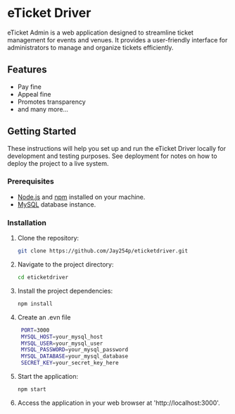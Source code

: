 # eTicket Driver

eTicket Admin is a web application designed to streamline ticket management for events and venues. It provides a user-friendly interface for administrators to manage and organize tickets efficiently.


## Features

- Pay fine
- Appeal fine
- Promotes transparency
- and many more...

## Getting Started

These instructions will help you set up and run the eTicket Driver locally for development and testing purposes. See deployment for notes on how to deploy the project to a live system.

### Prerequisites

- [Node.js](https://nodejs.org/) and [npm](https://www.npmjs.com/) installed on your machine.
- [MySQL](https://www.mysql.com/) database instance.

### Installation

1. Clone the repository:

   ```bash
   git clone https://github.com/Jay254p/eticketdriver.git

2. Navigate to the project directory:

    ```bash
    cd eticketdriver

3. Install the project dependencies:
   ```bash
   npm install
   
4. Create an .evn file
   ```bash
    PORT=3000
    MYSQL_HOST=your_mysql_host
    MYSQL_USER=your_mysql_user
    MYSQL_PASSWORD=your_mysql_password
    MYSQL_DATABASE=your_mysql_database
    SECRET_KEY=your_secret_key_here

5. Start the application:
   ```bash
   npm start
6. Access the application in your web browser at 'http://localhost:3000'.

